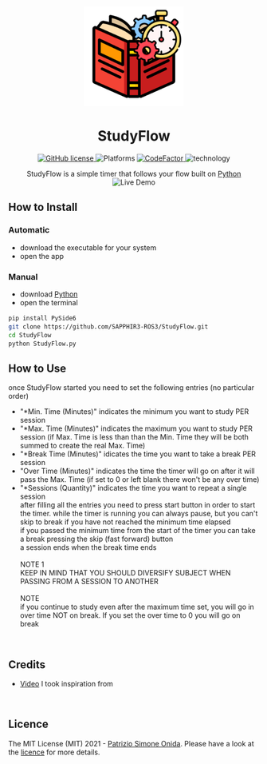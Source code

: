 <div align="center">
    <img alt = "Logo" height = "200" src = "Icon.png">
    <h1>StudyFlow</h1>
    <a href="https://github.com/SAPPHIR3-ROS3/StudyFlow">
        <img alt="GitHub license" src="https://img.shields.io/github/license/SAPPHIR3-ROS3/StudyFlow?label=Licence">
    </a>
    <img alt="Platforms" src = "https://img.shields.io/badge/platform-win--64%20%7C%20linux--64%20%7C%20osx%20%7C%20macOS-blue">
    <a href="https://www.codefactor.io/repository/github/sapphir3-ros3/studyflow">
        <img src="https://www.codefactor.io/repository/github/sapphir3-ros3/studyflow/badge" alt="CodeFactor" />
        </a>
    <img alt="technology" src = "https://img.shields.io/badge/language-python%203-blue"/>
</div>
<p align = "center">
    StudyFlow is a simple timer that follows your flow built on <a href ="https://www.python.org/">Python</a><br>
    <img alt = "Live Demo" src = "http://g.recordit.co/ixjMho2cGS.gif"/>
</p>

## How to Install
### Automatic
* download the executable for your system
* open the app
### Manual
* download <a href ="https://www.python.org/">Python</a><br>
* open the terminal
```sh
pip install PySide6
git clone https://github.com/SAPPHIR3-ROS3/StudyFlow.git
cd StudyFlow
python StudyFlow.py
```

## How to Use
once StudyFlow started you need to set the following entries (no particular order)
* "*Min. Time (Minutes)" indicates the minimum you want to study PER session
* "*Max. Time (Minutes)" indicates the maximum you want to study PER session (if Max. Time is less than than the Min. Time they will be both summed to create the real Max. Time)
* "*Break Time (Minutes)" idicates the time you want to take a break PER session
* "Over Time (Minutes)" indicates the time the timer will go on after it will pass the Max. Time (if set to 0 or left blank there won't be any over time)
* "*Sessions (Quantity)" indicates the time you want to repeat a single session  
after filling all the entries you need to press start button in order to start the timer. while the timer is running you can always pause, but you can't skip to break if you have not reached the minimum time elapsed<br>
if you passed the minimum time  from the start of the timer you can take a break pressing the skip (fast forward) button<br>
a session ends when the break time ends<br><br>
NOTE 1<br>
KEEP IN MIND THAT YOU SHOULD DIVERSIFY SUBJECT WHEN PASSING FROM A SESSION TO ANOTHER<br><br>
NOTE<br>
if you continue to study even after the maximum time set, you will go in over time NOT on break. If you set the over time to 0 you will go on break
</div>
<br>

## Credits
* <a href = "https://www.youtube.com/watch?v=bUjGZJIgse0&ab_channel=JoshChen">Video</a> I took inspiration from
<br>

## Licence

The MIT License (MIT) 2021 - <a href = "https://github.com/SAPPHIR3-ROS3">Patrizio Simone Onida</a>. Please have a look at the <a href = "LICENSE">licence</a> for more details.

